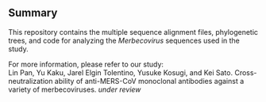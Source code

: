 ## Summary
This repository contains the multiple sequence alignment files, phylogenetic trees, and code for analyzing the _Merbecovirus_ sequences used in the study.

For more information, please refer to our study: </br>
Lin Pan, Yu Kaku, Jarel Elgin Tolentino, Yusuke Kosugi, and Kei Sato.
Cross-neutralization ability of anti-MERS-CoV monoclonal antibodies against a variety of merbecoviruses. _under review_ 
